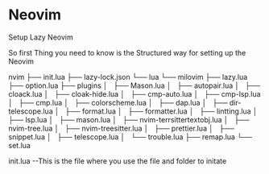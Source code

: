 # Neovim
Setup Lazy Neovim

So first Thing you need to know is the Structured way for setting up the Neovim 

nvim
    ├── init.lua
    ├── lazy-lock.json
    └── lua
        └── milovim
            ├── lazy.lua
            ├── option.lua
            ├── plugins
            │   ├── Mason.lua
            │   ├── autopair.lua
            │   ├── cloack.lua
            │   ├── cloak-hide.lua
            │   ├── cmp-auto.lua
            │   ├── cmp-lsp.lua
            │   ├── cmp.lua
            │   ├── colorscheme.lua
            │   ├── dap.lua
            │   ├── dir-telescope.lua
            │   ├── format.lua
            │   ├── formatter.lua
            │   ├── lintting.lua
            │   ├── lsp.lua
            │   ├── mason.lua
            │   ├── nvim-terrsittertextobj.lua
            │   ├── nvim-tree.lua
            │   ├── nvim-treesitter.lua
            │   ├── prettier.lua
            │   ├── snippet.lua
            │   ├── telescope.lua
            │   └── trouble.lua
            ├── remap.lua
            └── set.lua


init.lua --This is the file where you use the file and folder to initate
